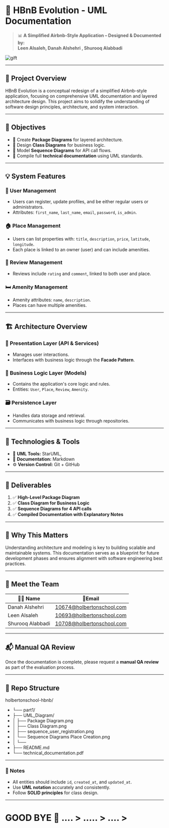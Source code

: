 # 🏡 HBnB Evolution - UML Documentation

> 📊 **A Simplified Airbnb-Style Application – Designed & Documented by:**  
**Leen Alsaleh, Danah Alshehri , Shurooq Alabbadi**

![gift](https://media.giphy.com/media/3o7aCTfyhYawdOXcFW/giphy.gif)

---

## 🧠 Project Overview

HBnB Evolution is a conceptual redesign of a simplified Airbnb-style application, focusing on comprehensive UML documentation and layered architecture design. This project aims to solidify the understanding of software design principles, architecture, and system interaction.

---

## 🎯 Objectives

- 📁 Create **Package Diagrams** for layered architecture.
- 🧱 Design **Class Diagrams** for business logic.
- 🔄 Model **Sequence Diagrams** for API call flows.
- 📜 Compile full **technical documentation** using UML standards.

---

## 💡 System Features

### 👤 User Management
- Users can register, update profiles, and be either regular users or administrators.
- Attributes: `first_name`, `last_name`, `email`, `password`, `is_admin`.

### 🏠 Place Management
- Users can list properties with: `title`, `description`, `price`, `latitude`, `longitude`.
- Each place is linked to an owner (user) and can include amenities.

### 📝 Review Management
- Reviews include `rating` and `comment`, linked to both user and place.

### 🛏️ Amenity Management
- Amenity attributes: `name`, `description`.
- Places can have multiple amenities.

---

## 🏗️ Architecture Overview

### 🔌 Presentation Layer (API & Services)
- Manages user interactions.
- Interfaces with business logic through the **Facade Pattern**.

### 🧠 Business Logic Layer (Models)
- Contains the application's core logic and rules.
- Entities: `User`, `Place`, `Review`, `Amenity`.

### 🗃️ Persistence Layer
- Handles data storage and retrieval.
- Communicates with business logic through repositories.

---

## 🔧 Technologies & Tools

- 🧩 **UML Tools:**  StarUML, 
- 📝 **Documentation:** Markdown
- ⚙️ **Version Control:** Git + GitHub

---

## 🧬 Deliverables

1. ✅ **High-Level Package Diagram**
2. ✅ **Class Diagram for Business Logic**
3. ✅ **Sequence Diagrams for 4 API calls**
4. ✅ **Compiled Documentation with Explanatory Notes**

---

## 🚀 Why This Matters

Understanding architecture and modeling is key to building scalable and maintainable systems. This documentation serves as a blueprint for future development phases and ensures alignment with software engineering best practices.

---

## 💖 Meet the Team

| 👩‍💻 Name              | 💼Email          |
|----------------------|------------------|
| Danah Alshehri       |    10674@holbertonschool.com |
| Leen Alsaleh         | 10693@holbertonschool.com |
| Shurooq Alabbadi     |    10708@holbertonschool.com |

---

## 📬 Manual QA Review

Once the documentation is complete, please request a **manual QA review** as part of the evaluation process.

---

## 📂 Repo Structure


holbertonschool-hbnb/
- └── part1/
- ├── UML_Diagram/
- │ ├── Package Diagram.png
- │ ├── Class Diagram.png
- │ ├── sequence_user_registration.png
- │ └── Sequence Diagrams Place Creation.png
- │ └──
- ├── README.md
- └── technical_documentation.pdf


---

### 📌 Notes

- All entities should include `id`, `created_at`, and `updated_at`.
- Use **UML notation** accurately and consistently.
- Follow **SOLID principles** for class design.

---
# GOOD BYE 💖  .... > ..... > .... >
